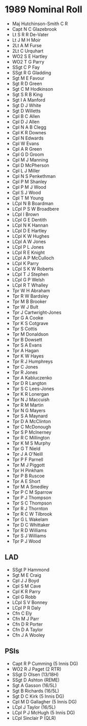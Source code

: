 # 1989 Nominal Roll

* Maj Hutchinson-Smith C R
* Capt N C Glazebrook
* Lt S R R De-Vater
* Lt J M H Moir
* 2Lt A M Furse
* 2Lt C Urquhart
* WO2 S E Hartley
* WO2 T G Parry
* SSgt C P Fay
* SSgt R G Gladding
* Sgt M E Favour
* Sgt R D Green
* Sgt C M Hodkinson
* Sgt S R B King
* Sgt I A Manford
* Sgt D J White
* Sgt D Willetts
* Cpl B C Allen
* Cpl D J Allen
* Cpl N A B Clegg
* Cpl K R Downes
* Cpl N  Edwards
* Cpl W Evans
* Cpl A R Green
* Cpl G D Groom
* Cpl M J Manning
* Cpl D McPherson
* Cpl L J Miller
* Cpl N S Penkethman
* Cpl P M Shanley
* Cpl P M J Wood
* Cpl S J Wood
* Cpl T M Young
* LCpl N B Boardman
* LCpl P S W Broadbere
* LCpl I Brown
* LCpl G E Dentith
* LCpl N K Hannan
* LCpl D E Hartley
* LCpl K W Hughes
* LCpl A W Jones
* LCpl P L Jones
* LCpl R E Knight
* LCpl A P McCulloch
* LCpl K Parry
* LCpl S K W Roberts
* LCpl T J Stephen
* LCpl G P Welsh
* LCpl R T Whalley
* Tpr W H Abraham
* Tpr R W Bardsley
* Tpr M B Brooker
* Tpr W J Bult
* Tpr J Cartwright-Jones
* Tpr G A Cooke
* Tpr K S Cotgrave
* Tpr S Cottis
* Tpr M Donaldson
* Tpr B Dowsett
* Tpr S A Evans
* Tpr A Hagan
* Tpr K W Hayes
* Tpr R J Humphreys
* Tpr C Jones
* Tpr R Jones
* Tpr A Kabluczenko
* Tpr D R Langton
* Tpr S C Lees-Jones
* Tpr K R Lonergan
* Tpr N J Maccuish
* Tpr R M Martin
* Tpr N G Mayers
* Tpr S A Maynard
* Tpr D A McClinton
* Tpr C McDonough
* Tpr S P McInerney
* Tpr R C Millington
* Tpr K M S Murphy
* Tpr G T Nield
* Tpr J A O'Neill
* Tpr P F Parnell
* Tpr M J Piggott
* Tpr H Pinkham
* Tpr P B Ruscoe
* Tpr A E Short
* Tpr M A Smedley
* Tpr P C M Sparrow
* Tpr P J Thompson
* Tpr S C Thompson
* Tpr R J Thornton
* Tpr R C W Tilbrook
* Tpr G L Wakelam
* Tpr D C Whittaker
* Tpr R D Williams
* Tpr S J Williams
* Tpr P J Wood

## LAD

* SSgt P Hammond
* Sgt M E Craig
* Cpl J J Boyd
* Cpl S M Cave
* Cpl K R Parry
* Cpl G Robb
* LCpl S V Bonney
* LCpl P R Daly
* Cfn C Ely
* Cfn M J Parr
* Cfn D R Porter
* Cfn D A Taylor
* Cfn J A Wooley

## PSIs

* Capt R P Cumming (5 Innis DG)
* WO2 R J Paget (2 RTR)
* SSgt D Olsen (13/18H)
* SSgt D Ashton (REME)
* Sgt A Gasson (16/5L)
* Sgt B Richards (16/5L)
* Sgt D C Kirk (5 Innis DG)
* Cpl M D Gallagher (5 Innis DG)
* LCpl J Taylor (16/5L)
* LCpl P J McHugh (5 Innis DG)
* LCpl Sinclair P (QLR)
